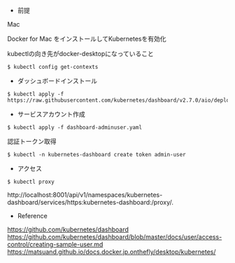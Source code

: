 - 前提

Mac

Docker for Mac をインストールしてKubernetesを有効化

kubectlの向き先がdocker-desktopになっていること
```
$ kubectl config get-contexts
```




- ダッシュボードインストール

```
$ kubectl apply -f https://raw.githubusercontent.com/kubernetes/dashboard/v2.7.0/aio/deploy/recommended.yaml
```

- サービスアカウント作成
```
$ kubectl apply -f dashboard-adminuser.yaml
```
認証トークン取得
```
$ kubectl -n kubernetes-dashboard create token admin-user
```

- アクセス
```
$ kubectl proxy
```
http://localhost:8001/api/v1/namespaces/kubernetes-dashboard/services/https:kubernetes-dashboard:/proxy/.



- Reference

https://github.com/kubernetes/dashboard
https://github.com/kubernetes/dashboard/blob/master/docs/user/access-control/creating-sample-user.md
https://matsuand.github.io/docs.docker.jp.onthefly/desktop/kubernetes/
